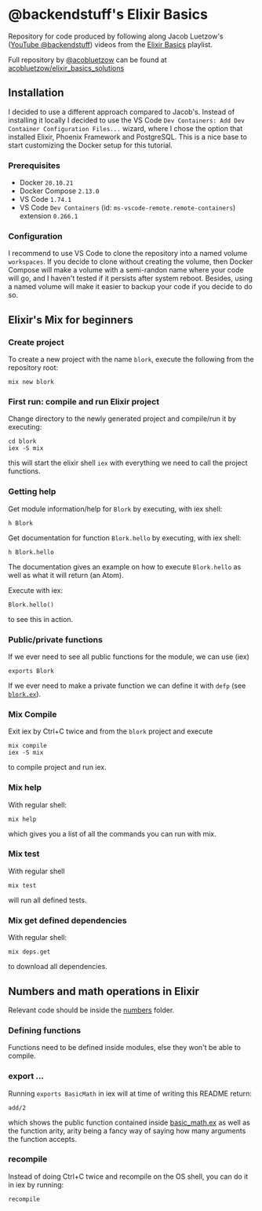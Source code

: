 # @backendstuff's Elixir Basics

Repository for code produced by following along Jacob Luetzow's ([YouTube @backendstuff](https://www.youtube.com/@backendstuff)) 
videos from the 
[Elixir Basics](https://www.youtube.com/playlist?list=PL2Rv8vpZJz4w7Sm9STyZvoY0JAKUk_JOB) playlist.

Full repository by [@acobluetzow](https://github.com/jacobluetzow) can be
found at [acobluetzow/elixir_basics_solutions](https://github.com/jacobluetzow/elixir_basics_solutions)

## Installation

I decided to use a different approach compared to Jacob's.
Instead of installing it locally I decided to use the VS Code
`Dev Containers: Add Dev Container Configuration Files...` wizard, where I
chose the option that installed Elixir, Phoenix Framework and PostgreSQL.
This is a nice base to start customizing the Docker setup for this tutorial.

### Prerequisites

- Docker `20.10.21`
- Docker Compose `2.13.0`
- VS Code `1.74.1`
- VS Code `Dev Containers` (id: `ms-vscode-remote.remote-containers`)
extension `0.266.1`

### Configuration

I recommend to use VS Code to clone the repository into a named volume
`workspaces`.
If you decide to clone without creating the volume, then Docker Compose will
make a volume with a semi-randon name where your code will go, and I haven't
tested if it persists after system reboot. Besides, using a named volume will
make it easier to backup your code if you decide to do so.

## Elixir's Mix for beginners

### Create project

To create a new project with the name `blork`, execute the following from the
repository root:
```
mix new blork
```

### First run: compile and run Elixir project

Change directory to the newly generated project and compile/run it by
executing:
```
cd blork
iex -S mix
```
this will start the elixir shell `iex` with everything we need to call the
project functions.

### Getting help

Get module information/help for `Blork` by executing, with iex shell:
```
h Blork
```

Get documentation for function `Blork.hello` by executing, with iex shell:
```
h Blork.hello
```
The documentation gives an example on how to execute `Blork.hello` as well as
what it will return (an Atom).

Execute with iex:
```
Blork.hello()
```
to see this in action.

### Public/private functions

If we ever need to see all public functions for the module, we can use (iex)
```
exports Blork
```

If we ever need to make a private function we can define it with `defp` (see
[`blork.ex`](blork/lib/blork.ex)).

### Mix Compile

Exit iex by Ctrl+C twice and from the `blork` project and execute
```
mix compile
iex -S mix
```
to compile project and run iex.

### Mix help

With regular shell:
```
mix help
```
which gives you a list of all the commands you can run with mix.

### Mix test

With regular shell
```
mix test
```
will run all defined tests.

### Mix get defined dependencies

With regular shell:
```
mix deps.get
```
to download all dependencies.

## Numbers and math operations in Elixir

Relevant code should be inside the [numbers](./numbers/) folder.

### Defining functions

Functions need to be defined inside modules, else they won't be able to
compile.

### export ...

Running `exports BasicMath` in iex will at time of writing this README return:
```
add/2
```
which shows the public function contained inside
[basic_math.ex](./numbers/lib/basic_math.ex) as well as the function arity,
arity being a fancy way of saying how many arguments the function accepts.

### recompile

Instead of doing Ctrl+C twice and recompile on the OS shell, you can do it in
iex by running:
```
recompile
```